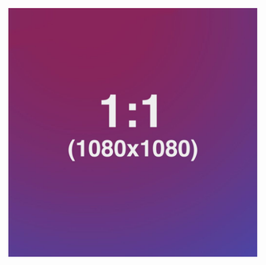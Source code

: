 <br>
<br>
<br>

<img src="img/identidade/gitpages/default-image.jpg" width=500>

<br>
<br>

<!-- Insert button later on -->
<!-- <a href="#/README">
    <button class="home-btn">
        SAIBA MAIS
    </button>
</a> -->

<!-- Insert background here -->
